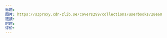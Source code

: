 ```yaml
---
标题: 
图片: https://s3proxy.cdn-zlib.se/covers299/collections/userbooks/28e6031d20cc18959447fa9e6c28a6d478bf6d4abb724d798362144748b26f2f.jpg
链接: 
时时: 
评价:
---
```


